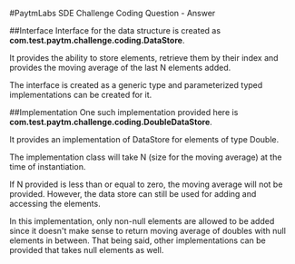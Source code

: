 #PaytmLabs SDE Challenge Coding Question - Answer

##Interface
Interface for the data structure is created as **com.test.paytm.challenge.coding.DataStore**.

It provides the ability to store elements, retrieve them by their index and provides the moving average of the last N elements added.

The interface is created as a generic type and parameterized typed implementations can be created for it.

##Implementation
One such implementation provided here is **com.test.paytm.challenge.coding.DoubleDataStore**.

It provides an implementation of DataStore for elements of type Double.

The implementation class will take N (size for the moving average) at the time of instantiation.

If N provided is less than or equal to zero, the moving average will not be provided. However, the data store
can still be used for adding and accessing the elements.

In this implementation, only non-null elements are allowed to be added since it doesn't make sense to return 
moving average of doubles with null elements in between. That being said, other implementations can be provided
that takes null elements as well.